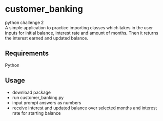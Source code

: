 # customer_banking
 python challenge 2  
 A simple application to practice importing classes which takes in the user inputs for initial balance, interest rate and amount of months. Then it returns the interest earned and updated balance. 
 
## Requirements
Python

## Usage
- download package
- run customer_banking.py
- input prompt answers as numbers
- receive interest and updated balance over selected months and interest rate for starting balance